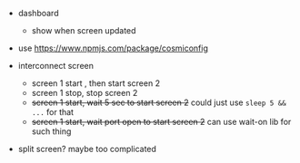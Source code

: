 - dashboard
    - show when screen updated

- use https://www.npmjs.com/package/cosmiconfig

- interconnect screen
    - screen 1 start , then start screen 2
    - screen 1 stop, stop screen 2
    - ~~screen 1 start, wait 5 sec to start screen 2~~ could just use `sleep 5 && ...` for that
    - ~~screen 1 start, wait port open to start screen 2~~ can use wait-on lib for such thing

- split screen? maybe too complicated
